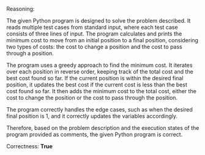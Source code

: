 Reasoning:

The given Python program is designed to solve the problem described. It reads multiple test cases from standard input, where each test case consists of three lines of input. The program calculates and prints the minimum cost to move from an initial position to a final position, considering two types of costs: the cost to change a position and the cost to pass through a position.

The program uses a greedy approach to find the minimum cost. It iterates over each position in reverse order, keeping track of the total cost and the best cost found so far. If the current position is within the desired final position, it updates the best cost if the current cost is less than the best cost found so far. It then adds the minimum cost to the total cost, either the cost to change the position or the cost to pass through the position.

The program correctly handles the edge cases, such as when the desired final position is 1, and it correctly updates the variables accordingly.

Therefore, based on the problem description and the execution states of the program provided as comments, the given Python program is correct.

Correctness: **True**